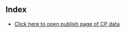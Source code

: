 ## Index

- [Click here to open publish page of CP data](https://app.powerbi.com/view?r=eyJrIjoiNzFlZTFkNzktZTU4MC00ODkxLWFhMjktNjJkMGVjZjI2ZmJkIiwidCI6IjQxMWFjYjNhLWRhNDQtNDNiNC05ZmZkLTU2ZDBkNzNlMWE4ZCIsImMiOjZ9)
